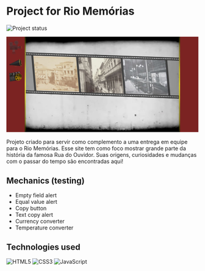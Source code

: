 # Project for Rio Memórias

<img alt="Project status" title="Project status" src="https://badgen.net/badge/status/complete/green?icon=github">

!['Screenshot of website'](./public/screenshot-project-for-rio-memorias.JPG 'Screenshot of website')

Projeto criado para servir como complemento a uma entrega em equipe para o Rio Memórias. Esse site tem como foco mostrar grande parte da história da famosa Rua do Ouvidor. Suas origens, curiosidades e mudanças com o passar do tempo são encontradas aqui!

## Mechanics (testing)

- Empty field alert
- Equal value alert
- Copy button
- Text copy alert
- Currency converter
- Temperature converter

## Technologies used
<span>
<img alt="HTML5" title="HTML5" src="https://img.shields.io/badge/HTML5-E34F26?style=for-the-badge&logo=html5&logoColor=white">
</span>
<span>
<img alt="CSS3" title="CSS3" src="https://img.shields.io/badge/CSS3-1572B6?style=for-the-badge&logo=css3&logoColor=white">
</span>
<span>
<img alt="JavaScript" title="JavaScript" src="https://img.shields.io/badge/JavaScript-323330?style=for-the-badge&logo=javascript&logoColor=F7DF1E">
</span>
